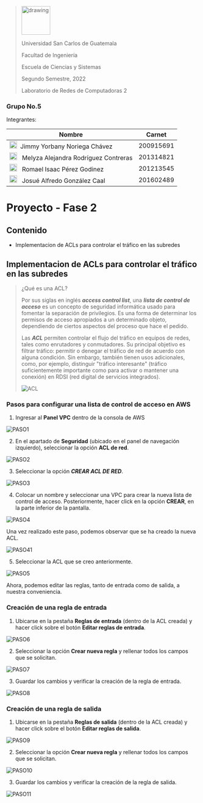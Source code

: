 ><img src="https://upload.wikimedia.org/wikipedia/commons/4/4a/Usac_logo.png" alt="drawing" width="75">
>
>Universidad San Carlos de Guatemala
>
>Facultad de Ingeniería 
>
>Escuela de Ciencias y Sistemas 
>
>Segundo Semestre, 2022
>
>Laboratorio de Redes de Computadoras 2 

### Grupo No.5

Integrantes:

| Nombre                               | Carnet    |
| ------------------------------------ | --------- | 
| <img src="https://encrypted-tbn0.gstatic.com/images?q=tbn:ANd9GcRH6Uyi30Ty2WkMb0ZjuFLoXmkRwrrMObm-X2zztWtGbOgyA-i7mFzuiSKltN14HLAJDVM&usqp=CAU" alt="drawing" width="20"> &nbsp;Jimmy Yorbany Noriega Chávez         | 200915691 |
|  <img src="https://encrypted-tbn0.gstatic.com/images?q=tbn:ANd9GcQvke8Pr8T6xz52yM8v0ieg0oQy9L9SwfkO4hy4IKoRpxyQBKSGUWto7sWmzj9YYgm1VzU&usqp=CAU" alt="drawing" width="20"> &nbsp; Melyza Alejandra Rodríguez Contreras | 201314821 |
| <img src="https://encrypted-tbn0.gstatic.com/images?q=tbn:ANd9GcRH6Uyi30Ty2WkMb0ZjuFLoXmkRwrrMObm-X2zztWtGbOgyA-i7mFzuiSKltN14HLAJDVM&usqp=CAU" alt="drawing" width="20"> &nbsp; Romael Isaac Pérez Godinez           | 201213545 | 
| <img src="https://encrypted-tbn0.gstatic.com/images?q=tbn:ANd9GcRH6Uyi30Ty2WkMb0ZjuFLoXmkRwrrMObm-X2zztWtGbOgyA-i7mFzuiSKltN14HLAJDVM&usqp=CAU" alt="drawing" width="20"> &nbsp; Josué Alfredo González Caal          | 201602489 | 

# Proyecto - Fase 2

## Contenido
- Implementacion de ACLs para controlar el tráfico en las subredes 

## Implementacion de ACLs para controlar el tráfico en las subredes 
> ¿Qué es una ACL?
> 
> Por sus siglas en inglés ***access control list***, una ***lista de control de acceso*** es un concepto de seguridad informática usado para fomentar la separación de privilegios. Es una forma de determinar los permisos de acceso apropiados a un determinado objeto, dependiendo de ciertos aspectos del proceso que hace el pedido.
> 
> Las ***ACL*** permiten controlar el flujo del tráfico en equipos de redes, tales como enrutadores y conmutadores. Su principal objetivo es filtrar tráfico: permitir o denegar el tráfico de red de acuerdo con alguna condición. Sin embargo, también tienen usos adicionales, como, por ejemplo, distinguir "tráfico interesante" (tráfico suficientemente importante como para activar o mantener una conexión) en RDSI (red digital de servicios integrados).
> 
> ![ACL](/images/acl.png "Ilustración ACL")

### Pasos para configurar una lista de control de acceso en AWS
1. Ingresar al **Panel VPC** dentro de la consola de AWS

![PASO1](/images/1vpc.PNG "Panel VPC")

2. En el apartado de **Seguridad** (ubicado en el panel de navegación izquierdo), seleccionar la opción **ACL de red**.

![PASO2](/images/2seguridad.png "Apartado seguridad")

3. Seleccionar la opción ***CREAR ACL DE RED***.

![PASO3](/images/3crear.png "Opcion crear")

4. Colocar un nombre y seleccionar una VPC para crear la nueva lista de control de acceso. Posteriormente, hacer click en la opción **CREAR**, en la parte inferior de la pantalla. 

![PASO4](/images/4rellenar.PNG "Llenar informacion")

Una vez realizado este paso, podemos observar que se ha creado la nueva ACL. 

![PASO41](/images/5mostrar.PNG "Mostrar nuevas acls")

5. Seleccionar la ACL que se creo anteriormente. 

![PASO5](/images/6seleccionar.PNG "Seleccionar ACL creado")

Ahora, podemos editar las reglas, tanto de entrada como de salida, a nuestra conveniencia. 

### Creación de una regla de entrada
1. Ubicarse en la pestaña **Reglas de entrada** (dentro de la ACL creada) y hacer click sobre el botón **Editar reglas de entrada**.

![PASO6](/images/7.png "Crear regla de entrada")

2. Seleccionar la opción **Crear nueva regla** y rellenar todos los campos que se solicitan. 

![PASO7](/images/8.PNG "Crear regla y rellenar campos")

3. Guardar los cambios y verificar la creación de la regla de entrada. 

![PASO8](/images/9.PNG "Guardar y revisar")

### Creación de una regla de salida 
1. Ubicarse en la pestaña **Reglas de salida** (dentro de la ACL creada) y hacer click sobre el botón **Editar reglas de salida**.

![PASO9](/images/10.PNG "Crear regla de salida")

2. Seleccionar la opción **Crear nueva regla** y rellenar todos los campos que se solicitan. 

![PASO10](/images/11.PNG "Crear regla y rellenar campos")

3. Guardar los cambios y verificar la creación de la regla de salida. 

![PASO11](/images/12.PNG "Guardar y revisar")
